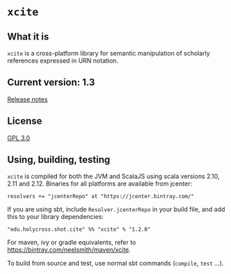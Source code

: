# `xcite`

## What it is

`xcite` is a cross-platform library for semantic manipulation of scholarly references expressed in URN notation.

## Current version: 1.3

[Release notes](releases.md)


## License

[GPL 3.0](http://www.opensource.org/licenses/gpl-3.0.html)

## Using, building, testing

`xcite` is compiled for both the JVM and ScalaJS using scala versions 2.10, 2.11 and 2.12.  Binaries for all platforms are available from jcenter:  

    resolvers += "jcenterRepo" at "https://jcenter.bintray.com/"

If you are using sbt, include `Resolver.jcenterRepo` in your build file, and add this to your library dependencies:


    "edu.holycross.shot.cite" %% "xcite" % "1.2.0"

For maven, ivy or gradle equivalents, refer to <https://bintray.com/neelsmith/maven/xcite>.

To build from source and test, use normal sbt commands (`compile`, `test` ...).
